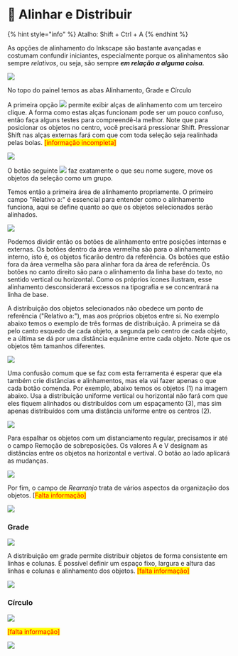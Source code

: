 # 🔴 Alinhar e Distribuir

{% hint style="info" %}
Atalho: Shift + Ctrl + A
{% endhint %}

As opções de alinhamento do Inkscape são bastante avançadas e costumam confundir iniciantes, especialmente porque os alinhamentos são sempre _relativos_, ou seja, são sempre _**em relação a alguma coisa.**_

![](<../.gitbook/assets/image (8).png>)

No topo do painel temos as abas Alinhamento, Grade e Círculo&#x20;

A primeira opção ![](<../.gitbook/assets/image (21).png>) permite exibir alças de alinhamento com um terceiro clique. A forma como estas alças funcionam pode ser um pouco confuso, então faça alguns testes para compreendê-la melhor. Note que para posicionar os objetos no centro, você precisará pressionar Shift. Pressionar Shift nas alças externas fará com que com toda seleção seja realinhada pelas bolas. <mark style="color:red;">\[informação incompleta]</mark>

![](<../.gitbook/assets/Peek 21-07-2022 01-52.gif>)

O botão seguinte ![](<../.gitbook/assets/image (2) (1).png>) faz exatamente o que seu nome sugere, move os objetos da seleção como um grupo.

Temos então a primeira área de alinhamento propriamente. O primeiro campo "Relativo a:" é essencial para entender como o alinhamento funciona, aqui se define quanto ao que os objetos selecionados serão alinhados.&#x20;

![](<../.gitbook/assets/image (59).png>)

Podemos dividir então os botões de alinhamento entre posições internas e externas. Os botões dentro da área vermelha são para o alinhamento interno, isto é, os objetos ficarão dentro da referência. Os botões que estão fora da área vermelha são para alinhar fora da área de referência. Os botões no canto direito são para o alinhamento da linha base do texto, no sentido vertical ou horizontal. Como os próprios ícones ilustram, esse alinhamento desconsiderará excessos na tipografia e se concentrará na linha de base.

A distribuição dos objetos selecionados não obedece um ponto de referência ("Relativo a:"), mas aos próprios objetos entre si. No exemplo abaixo temos o exemplo de três formas de distribuição. A primeira se dá pelo canto esquedo de cada objeto, a segunda pelo centro de cada objeto, e a última se dá por uma distância equânime entre cada objeto. Note que os objetos têm tamanhos diferentes.

![](<../.gitbook/assets/image (6).png>)

Uma confusão comum que se faz com esta ferramenta é esperar que ela também crie distâncias e alinhamentos, mas ela vai fazer apenas o que cada botão comenda. Por exemplo, abaixo temos os objetos (1) na imagem abaixo. Usa a distribuição uniforme vertical ou horizontal não fará com que eles fiquem alinhados ou distribuídos com um espaçamento (3), mas sim apenas distribuídos com uma distância uniforme entre os centros (2).



![](<../.gitbook/assets/image (2) (3) (1).png>)

Para espalhar os objetos com um distanciamento regular, precisamos ir até o campo Remoção de sobreposições. Os valores A e V designam as distâncias entre os objetos na horizontal e vertival. O botão ao lado aplicará as mudanças.

![](<../.gitbook/assets/image (4) (3).png>)

Por fim, o campo de _Rearranjo_ trata de vários aspectos da organização dos objetos. \[<mark style="color:red;">Falta informação]</mark>&#x20;

![](<../.gitbook/assets/image (1) (1) (2).png>)

### Grade

![](<../.gitbook/assets/image (1) (1).png>)

A distribuição em grade permite distribuir objetos de forma consistente em linhas e colunas. É possível definir um espaço fixo, largura e altura das linhas e colunas e alinhamento dos objetos. <mark style="color:red;">\[falta informação]</mark>

![](<../.gitbook/assets/image (7).png>)

### Círculo

![](<../.gitbook/assets/image (2) (3).png>)

<mark style="color:red;">\[falta informação]</mark>

![](<../.gitbook/assets/image (11).png>)
